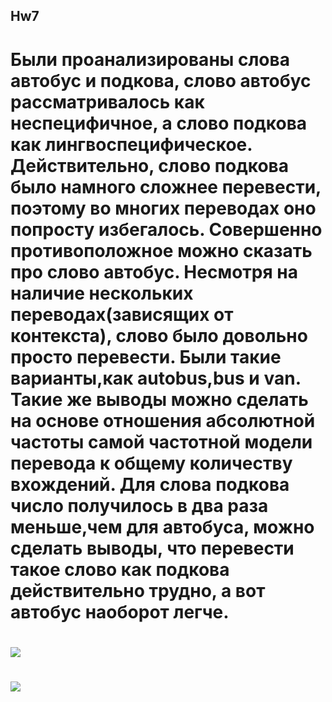 ## Hw7
# Были проанализированы слова автобус и подкова, слово автобус рассматривалось как неспецифичное, а слово подкова как лингвоспецифическое. Действительно, слово подкова было намного сложнее перевести, поэтому во многих переводах оно попросту избегалось. Совершенно противоположное можно сказать про слово автобус. Несмотря на наличие нескольких переводах(зависящих от контекста), слово было довольно просто перевести. Были такие варианты,как autobus,bus и van. Такие же выводы можно сделать на основе отношения абсолютной частоты самой частотной модели перевода к общему количеству вхождений. Для слова подкова число получилось в два раза меньше,чем для автобуса, можно сделать выводы, что перевести такое слово как подкова действительно трудно, а вот автобус наоборот легче.
# ![](https://pp.userapi.com/c844722/v844722480/25617/FNyHQacty7s.jpg)
# ![](https://pp.userapi.com/c845522/v845522480/25059/Rh0SNYGryKI.jpg)
